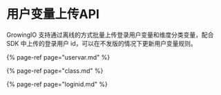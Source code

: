 # 用户变量上传API

GrowingIO 支持通过离线的方式批量上传登录用户变量和维度分类变量，配合 SDK 中上传的登录用户 id，可以在不发版的情况下更新用户变量规则。

{% page-ref page="uservar.md" %}

{% page-ref page="class.md" %}

{% page-ref page="loginid.md" %}



